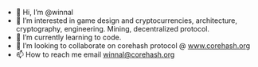 - 👋 Hi, I’m @winnal
- 👀 I’m interested in game design and cryptocurrencies, architecture, cryptography, engineering. Mining, decentralized protocol.
- 🌱 I’m currently learning to code.
- 💞️ I’m looking to collaborate on corehash protocol @ www.corehash.org
- 📫 How to reach me email winnal@corehash.org

<!---
winnal/winnal is a ✨ special ✨ repository because its `README.md` (this file) appears on your GitHub profile.
You can click the Preview link to take a look at your changes.
--->

